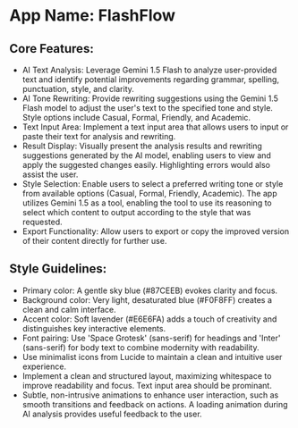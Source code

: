 # **App Name**: FlashFlow

## Core Features:

- AI Text Analysis: Leverage Gemini 1.5 Flash to analyze user-provided text and identify potential improvements regarding grammar, spelling, punctuation, style, and clarity.
- AI Tone Rewriting: Provide rewriting suggestions using the Gemini 1.5 Flash model to adjust the user's text to the specified tone and style. Style options include Casual, Formal, Friendly, and Academic.
- Text Input Area: Implement a text input area that allows users to input or paste their text for analysis and rewriting.
- Result Display: Visually present the analysis results and rewriting suggestions generated by the AI model, enabling users to view and apply the suggested changes easily. Highlighting errors would also assist the user.
- Style Selection: Enable users to select a preferred writing tone or style from available options (Casual, Formal, Friendly, Academic). The app utilizes Gemini 1.5 as a tool, enabling the tool to use its reasoning to select which content to output according to the style that was requested.
- Export Functionality: Allow users to export or copy the improved version of their content directly for further use.

## Style Guidelines:

- Primary color: A gentle sky blue (#87CEEB) evokes clarity and focus.
- Background color: Very light, desaturated blue (#F0F8FF) creates a clean and calm interface.
- Accent color: Soft lavender (#E6E6FA) adds a touch of creativity and distinguishes key interactive elements.
- Font pairing: Use 'Space Grotesk' (sans-serif) for headings and 'Inter' (sans-serif) for body text to combine modernity with readability.
- Use minimalist icons from Lucide to maintain a clean and intuitive user experience.
- Implement a clean and structured layout, maximizing whitespace to improve readability and focus. Text input area should be prominant.
- Subtle, non-intrusive animations to enhance user interaction, such as smooth transitions and feedback on actions. A loading animation during AI analysis provides useful feedback to the user.